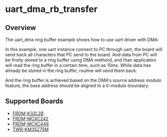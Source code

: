 # uart_dma_rb_transfer

## Overview
The uart_dma ring buffer example shows how to use uart driver with DMA:

In this example, one uart instance connect to PC through uart, the board will
send back all characters that PC send to the board. And data from PC will be firstly 
stored to a ring buffer using DMA methord, and than application will read the ring buffer 
in a certain time, such as 10ms. While data has already be stored in the ring buffer,
routine will send them back.

And the ring buffer is achieved based on the DMA's source address modulo feature, the base address
should be aligned to a 0-modulo-boundary.

## Supported Boards
- [FRDM-K32L2B](../../../_boards/frdmk32l2b/driver_examples/uart/dma_rb_transfer/example_board_readme.md)
- [FRDM-MCXC242](../../../_boards/frdmmcxc242/driver_examples/uart/dma_rb_transfer/example_board_readme.md)
- [FRDM-MCXC444](../../../_boards/frdmmcxc444/driver_examples/uart/dma_rb_transfer/example_board_readme.md)
- [TWR-KM35Z75M](../../../_boards/twrkm35z75m/driver_examples/uart/dma_rb_transfer/example_board_readme.md)

